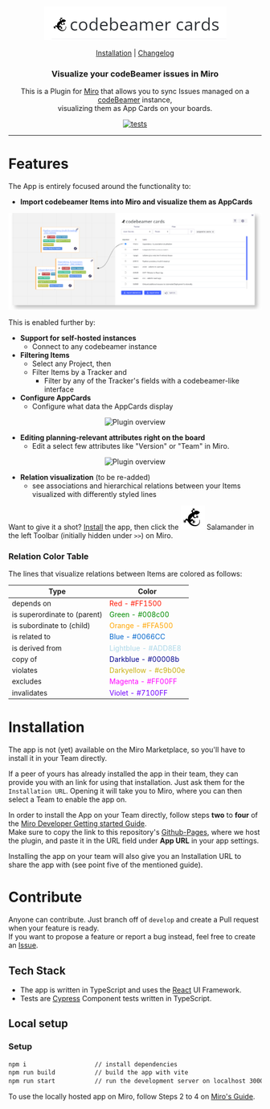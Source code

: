 <p align="center">
   <img src="readmeImg/codebeamer-cards.png" alt="codebeamer cards"/>
</p>

<p align="center">
  <a href="https://github.com/codeBeamer-Extensions-and-Addons/codebeamer-miro/blob/refactor/react#installation">Installation</a> |
  <a href="https://github.com/codeBeamer-Extensions-and-Addons/codebeamer-miro/blob/refactor/react/CHANGELOG.md">Changelog</a>
</p>

<h3 align="center">Visualize your codeBeamer issues in Miro</h3>

<p align="center">
    This is a Plugin for <a href="https://miro.com">Miro</a> that allows you to sync Issues managed on a <a href="https://codebeamer.com">codeBeamer</a> instance, <br/> visualizing them as App Cards on your boards.
</p>

<p align="center">
<a href="[https://www.npmjs.com/package/cypress](https://dashboard.cypress.io/projects/cumqrv/runs)">
    <img src="https://img.shields.io/endpoint?url=https://dashboard.cypress.io/badge/detailed/cumqrv&style=flat&logo=cypress" alt="tests"/>
 </a>
</p>

---

# Features

The App is entirely focused around the functionality to:

-   **Import codebeamer Items into Miro and visualize them as AppCards**

<div align="center">
<img src="readmeImg/overview.png" alt="Plugin overview"/>
</div>

This is enabled further by:

-   **Support for self-hosted instances**
    -   Connect to any codebeamer instance
-   **Filtering Items**
    -   Select any Project, then
    -   Filter Items by a Tracker and
        -   Filter by any of the Tracker's fields with a codebeamer-like interface
-   **Configure AppCards**
    -   Configure what data the AppCards display

<div align="center">
<img src="readmeImg/cb-m-1-1-0_card_config.gif" alt="Plugin overview"/>
</div>

-   **Editing planning-relevant attributes right on the board**
    -   Edit a select few attributes like "Version" or "Team" in Miro.

<div align="center">
<img src="readmeImg/cb-m-1-1-0_edit_item.gif" alt="Plugin overview"/>
</div>

-   **Relation visualization** (to be re-added)
    -   see associations and hierarchical relations between your Items visualized with differently styled lines

Want to give it a shot? [Install](#installation) the app, then click the <img src="readmeImg/cb_salamander.svg" alt="CodeBeamer Salamander"/> Salamander in the left Toolbar (initially hidden under `>>`) on Miro.

<!--
* Less might very well be more here.
* Why bother making a long and intricate manual? Just make the app a good UX and self-explanatory.
 -->

### Relation Color Table

The lines that visualize relations between Items are colored as follows:

| Type                         | Color                                                     |
| ---------------------------- | --------------------------------------------------------- |
| depends on                   | <span style="color: #FF1500;">Red - #FF1500</span>        |
| is superordinate to (parent) | <span style="color: #008c00;">Green - #008c00</span>      |
| is subordinate to (child)    | <span style="color: #FFA500;">Orange - #FFA500</span>     |
| is related to                | <span style="color: #0066CC;">Blue - #0066CC</span>       |
| is derived from              | <span style="color: #ADD8E8;">Lightblue - #ADD8E8</span>  |
| copy of                      | <span style="color: #00008b;">Darkblue - #00008b</span>   |
| violates                     | <span style="color: #c9b00e;">Darkyellow - #c9b00e</span> |
| excludes                     | <span style="color: #FF00FF;">Magenta - #FF00FF</span>    |
| invalidates                  | <span style="color: #7100FF;">Violet - #7100FF</span>     |

# Installation

The app is not (yet) available on the Miro Marketplace, so you'll have to install it in your Team directly.

If a peer of yours has already installed the app in their team, they can provide you with an link for using that installation. Just ask them for the `Installation URL`. Opening it will take you to Miro, where you can then select a Team to enable the app on.

In order to install the App on your Team directly, follow steps **two** to **four** of the [Miro Developer Getting started Guide](https://developers.miro.com/docs/getting-started).  
Make sure to copy the link to this repository's [Github-Pages](https://codebeamer-extensions-and-addons.github.io/codebeamer-miro/), where we host the plugin, and paste it in the URL field under **App URL** in your app settings.

Installing the app on your team will also give you an Installation URL to share the app with (see point five of the mentioned guide).

# Contribute

Anyone can contribute. Just branch off of `develop` and create a Pull request when your feature is ready.  
If you want to propose a feature or report a bug instead, feel free to create an [Issue](https://github.com/codeBeamer-Extensions-and-Addons/codebeamer-miro/issues).

## Tech Stack

-   The app is written in TypeScript and uses the [React](https://reactjs.org/) UI Framework.
-   Tests are [Cypress](https://cypress.io) Component tests written in TypeScript.

## Local setup

### Setup

```bat
npm i                   // install dependencies
npm run build           // build the app with vite
npm run start           // run the development server on localhost 3000 (if available)
```

To use the locally hosted app on Miro, follow Steps 2 to 4 on [Miro's Guide](https://developers.miro.com/docs/build-your-first-hello-world-app).
